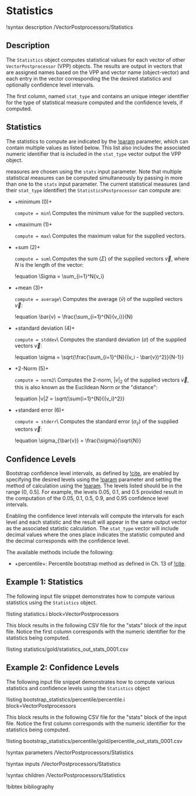 # Statistics

!syntax description /VectorPostprocessors/Statistics

## Description

The `Statistics` object computes statistical values for each vector of other
`VectorPostprocessor` (VPP) objects.  The results are output in vectors that are assigned names
based on the VPP and vector name (object-vector) and each entry in the vector corresponding
the the desired statistics and optionally confidence level intervals.

The first column, named `stat_type` and contains an unique integer identifier for the type of
statistical measure computed and the confidence levels, if computed.

## Statistics

The statistics to compute are indicated by the
[!param](/VectorPostprocessors/Statistics/compute) parameter, which can contain
multiple values as listed below. This list also includes the associated numeric identifier
that is included in the `stat_type` vector output the VPP object.

measures are chosen using the `stats` input parameter.  Note that multiple
statistical measures can be computed simultaneously by passing in more than one to the `stats` input
parameter.  The current statistical measures (and their `stat_type` identifier) the
`StatisticsPostprocessor` can compute are:

- +minimum (0)+

  `compute = min`\\
  Computes the minimum value for the supplied vectors.

- +maximum (1)+

  `compute = max`\\
  Computes the maximum value for the supplied vectors.

- +sum (2)+

  `compute = sum`\\
  Computes the sum ($\Sigma$) of the supplied vectors $\vec{v}$, where $N$ is the length of the vector:

  !equation
  \Sigma = \sum_{i=1}^N{v_i}

- +mean (3)+

  `compute = average`\\
  Computes the average ($\bar{v}$) of the supplied vectors $\vec{v}$:

  !equation
  \bar{v} = \frac{\sum_{i=1}^{N}{v_i}}{N}

- +standard deviation (4)+

  `compute = stddev`\\
  Computes the standard deviation ($\sigma$) of the supplied vectors $\vec{v}$:

  !equation
  \sigma = \sqrt{\frac{\sum_{i=1}^{N}{(v_i - \bar{v})^2}}{N-1}}

- +2-Norm (5)+

  `compute = norm2`\\
  Computes the 2-norm, $|v|_2$ of the supplied vectors $\vec{v}$, this is also known as the
  Euclidean Norm or the "distance":

  !equation
  |v|_2 = \sqrt{\sum_{i=1}^{N}{{v_i}^2}}

- +standard error (6)+

  `compute = stderr`\\
  Computes the standard error ($\sigma_{\bar{v}}$) of the supplied vectors $\vec{v}$:

  !equation
  \sigma_{\bar{v}} = \frac{\sigma}{\sqrt{N}}


## Confidence Levels

Bootstrap confidence level intervals, as defined by [!cite](tibshirani1993introduction), are enabled
by specifying the desired levels using the
[!param](/VectorPostprocessors/Statistics/ci_levels) parameter and setting
the method of calculation using the
[!param](/VectorPostprocessors/Statistics/ci_method).
The levels listed should be in the range (0, 0.5]. For example, the levels 0.05, 0.1, and 0.5 provided
result in the computation of the 0.05, 0.1, 0.5, 0.9, and 0.95 confidence level intervals.

Enabling the confidence level intervals will compute the intervals for each level and each statistic
and the result will appear in the same output vector as the associated statistic calculation. The
`stat_type` vector will include decimal values where the ones place indicates the statistic
computed and the decimal corresponds with the confidence level.

The available methods include the following:

- +percentile+: Percentile bootstrap method as defined in Ch. 13 of [!cite](tibshirani1993introduction).

## Example 1: Statistics

The following input file snippet demonstrates how to compute various statistics using the
`Statistics` object.

!listing statistics.i block=VectorPostprocessors

This block results in the following CSV file for the "stats" block of the input file. Notice
the first column corresponds with the numeric identifier for the statistics being computed.

!listing statistics/gold/statistics_out_stats_0001.csv


## Example 2: Confidence Levels

The following input file snippet demonstrates how to compute various statistics and
confidence levels using the `Statistics` object

!listing bootstrap_statistics/percentile/percentile.i block=VectorPostprocessors

This block results in the following CSV file for the "stats" block of the input file. Notice
the first column corresponds with the numeric identifier for the statistics being computed.

!listing bootstrap_statistics/percentile/gold/percentile_out_stats_0001.csv

!syntax parameters /VectorPostprocessors/Statistics

!syntax inputs /VectorPostprocessors/Statistics

!syntax children /VectorPostprocessors/Statistics

!bibtex bibliography
